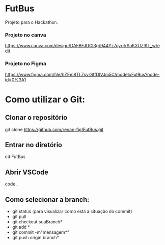 # FutBus
Projeto para o Hackathon.

### Projeto no canva
https://www.canva.com/design/DAFBFJDCl3g/944Yz7oyrrkSoKXUZIKL_w/edit
### Projeto no Figma 
https://www.figma.com/file/hZEeI8TLZsvrStfDlVJm5C/modeloFutBus?node-id=0%3A1
#  Como utilizar o Git:
## Clonar o repositório
git clone https://github.com/renan-fig/FutBus.git

## Entrar no diretório
cd FutBus

## Abrir VSCode
code .

## Como selecionar a branch:
 - git status (para visualizar como está a situação do commit)
 - git pull
 - git checkout suaBranch*
 - git add *
 - git commit -m"mensagem*"
 - git push origin branch*

